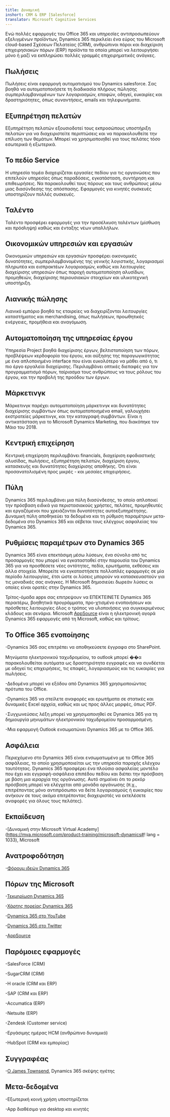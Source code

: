 ```yaml
---
title: Δυναμική
inshort: CRM & ERP [Salesforce]
translator: Microsoft Cognitive Services
---
```



Ενώ πολλές εφαρμογές του Office 365 και υπηρεσίες αντιπροσωπεύουν εξελιγμένων προϊόντων, Dynamics 365 περικλείει ένα εύρος του Microsoft cloud-based Σχέσεων Πελατείας (CRM), ανθρώπινοι πόροι και διαχείριση επιχειρησιακών πόρων (ERP) προϊόντα τα οποία μπορεί να λειτουργήσει μόνο ή μαζί να εκπληρώσει πολλές γραμμές επιχειρηματικές ανάγκες.

Πωλήσεις
---------

Πωλήσεις είναι εφαρμογή αυτοματισμού του Dynamics salesforce.  Σας βοηθά να αυτοματοποιήσετε τη διαδικασία πλήρους πώλησης συμπεριλαμβανομένων των λογαριασμών, επαφών, οδηγεί, ευκαιρίες και δραστηριότητες, όπως συναντήσεις, emails και τηλεφωνήματα. 

Εξυπηρέτηση πελατών
---------

Εξυπηρέτηση πελατών εξουσιοδοτεί τους εκπροσώπους υποστήριξη πελατών για να διαχειριστείτε περιπτώσεις και να παρακολουθείτε την επίλυση των θεμάτων.  Μπορεί να χρησιμοποιηθεί για τους πελάτες τόσο εσωτερικά ή εξωτερικά. 

Το πεδίο Service
---------

Η υπηρεσία τομέα διαχειρίζεται εργασίες πεδίου για τις οργανώσεις που επιτελούν υπηρεσίες όπως παραδόσεις, εγκατάσταση, συντήρηση και επιθεωρήσεις.  Να παρακολουθεί τους πόρους και τους ανθρώπους μέσω μιας διασύνδεσης της απόσπασης.  Εφαρμογές για κινητές συσκευές υποστηρίζουν πολλές συσκευές. 

Ταλέντο
---------

Ταλέντο προσφέρει εφαρμογές για την προσέλκυση ταλέντων (μίσθωση και πρόσληψη) καθώς και ένταξης νέων υπαλλήλων. 

Οικονομικών υπηρεσιών και εργασιών
---------

Οικονομικών υπηρεσιών και εργασιών προσφέρει οικονομικές δυνατότητες, συμπεριλαμβανομένης της γενικής λογιστικής, λογαριασμοί πληρωτέα και εισπρακτέων λογαριασμών, καθώς και λειτουργίες διαχείρισης υπηρεσιών όπως παροχή αυτοματοποίηση αλυσίδων, προμηθειών, διαχείρισης περιουσιακών στοιχείων και υλικοτεχνική υποστήριξη. 

Λιανικής πώλησης
---------

Λιανικό εμπόριο βοηθά τις εταιρείες να διαχειρίζονται λειτουργίες καταστήματος και merchandising, όπως πωλήσεων, προωθητικές ενέργειες, προμήθεια και αναγόμωση. 

Αυτοματοποίηση της υπηρεσίας έργου
---------

Υπηρεσία Project βοηθά διαχείρισης έργων, βελτιστοποίηση των πόρων, προβλέψεων κερδοφορία του έργου, και αύξησης της παραγωγικότητας με ένα απλοποιημένο interface που είναι ευκολότερο να μάθει από ό, τι πιο έργο εργαλεία διαχείρισης.  Περιλαμβάνει οπτικές διεπαφές για τον προγραμματισμό πόρων, ταίριασμα τους ανθρώπους να τους ρόλους του έργου, και την προβολή της προόδου των έργων. 

Μάρκετινγκ
---------

Μάρκετινγκ παρέχει αυτοματοποίηση μάρκετινγκ και δυνατότητες διαχείρισης συμβάντων όπως αυτοματοποιημένα email, γαλουχήσει εκστρατείες μάρκετινγκ, και την καταγραφή συμβάντων. Είναι η αντικατάσταση για το Microsoft Dynamics Marketing, που διακόπηκε τον Μάιο του 2018.

Κεντρική επιχείρηση
---------

Κεντρική επιχείρηση περιλαμβάνει financials, διαχείριση εφοδιαστικής αλυσίδας, πωλήσεις, εξυπηρέτηση πελατών, διαχείριση έργου, κατασκευής και δυνατότητες διαχείρισης αποθήκης. Ότι είναι προσανατολισμένη προς μικρές - και μεσαίες επιχειρήσεις.

Πύλη
---------

Dynamics 365 περιλαμβάνει μια πύλη διασύνδεσης, το οποίο απλοποιεί την πρόσβαση ειδικά για περιστασιακούς χρήστες, πελάτες, προμηθευτές και εργαζόμενοι που χρειάζονται δυνατότητες αυτοεξυπηρέτησης.  Δυναμική πύλη αποθηκεύει τα δεδομένα και τη ρύθμιση παραμέτρων μετα-δεδομένα στο Dynamics 365 και σέβεται τους ελέγχους ασφαλείας του Dynamics 365. 

Ρυθμίσεις παραμέτρων στο Dynamics 365
---------

Dynamics 365 είναι επεκτάσιμη μέσω λύσεων, ένα σύνολο από τις προσαρμογές που μπορεί να εγκατασταθεί στην παρουσία του Dynamics 365 για να προσθέσετε νέες οντότητες, πεδία, ερωτήματα, εκθέσεις και άλλα στοιχεία.  Μπορείτε να εγκαταστήσετε πολλαπλές εφαρμογές σε μία περίοδο λειτουργίας, έτσι ώστε οι λύσεις μπορούν να κατασκευαστούν για τις μοναδικές σας ανάγκες. Η Microsoft δημοσιεύει δωρεάν λύσεις οι οποίες είναι ορατές στην Dynamics 365. 

Τρίτος-όμαδα apps σας επιτρεψουν να ΕΠΕΚΤΕΙΝΕΤΕ Dynamics 365 περαιτέρω, βοηθητικά προγράμματα, προ-χτισμένο ενοποιήσεων και πρόσθετες λειτουργίες όλος ο τρόπος να υλοποιήσεις για συγκεκριμένους κλάδους και σενάρια. Microsoft [AppSource](https://appsource.microsoft.com/en-US/) είναι η ηλεκτρονική αγορά Dynamics 365 εφαρμογές από τη Microsoft, καθώς και τρίτους. 


Το Office 365 ενοποίησης
---------

-Dynamics 365 σας επιτρέπει να αποθηκεύσετε έγγραφα στο SharePoint.

Μηνύματα ηλεκτρονικού ταχυδρομείου, το outlook μπορεί ��α παρακολουθείται αυτόματα ως δραστηριότητα εγγραφές και να συνδέεται με οδηγεί τις επιχειρήσεις, τις επαφές, λογαριασμούς και τις ευκαιρίες για πωλήσεις. 

-Δεδομένα μπορεί να εξόδου από Dynamics 365 χρησιμοποιώντας πρότυπα του Office. 

-Dynamics 365 να στείλετε αναφορές και ερωτήματα σε στατικές και δυναμικές Excel αρχεία, καθώς και ως προς άλλες μορφές, όπως PDF. 

-Συγχωνεύσεις λέξη μπορεί να χρησιμοποιηθεί σε Dynamics 365 για τη δημιουργία μηνυμάτων ηλεκτρονικού ταχυδρομείου προσαρμοσμένη. 

-Μια εφαρμογή Outlook ενσωματώνει Dynamics 365 με το Office 365. 


Ασφάλεια
---------

Περιεχόμενο στο Dynamics 365 είναι ενσωματωμένο με το Office 365 ασφάλειας, το οποίο χρησιμοποιείται ως την υπηρεσία παροχής ελέγχου ταυτότητας.  Dynamics 365 προσφέρει ένα πλούσιο ασφαλείας μοντέλο που έχει και εγγραφή-ασφάλεια επιπέδου πεδίου και διέπει την πρόσβαση με βάση μια ιεραρχία της οργάνωσης.  Αυτό σημαίνει ότι το ρεκόρ πρόσβαση μπορεί να ελέγχεται από μονάδα οργάνωσης (π.χ., επιτρέποντας μόνο αντιπρόσωποι να δείτε λογαριασμούς ή ευκαιρίες που ανήκουν σε τους ακόμα επιτρέποντας διαχειριστές να εκτελέσετε αναφορές για όλους τους πελάτες).

Εκπαίδευση
---------

-[Δυναμική στην Microsoft Virtual Academy](https://mva.microsoft.com/product-training/microsoft-dynamics#! lang = 1033), Microsoft

Ανατροφοδότηση
---------

-[Φόρουμ ιδεών Dynamics 365](https://experience.dynamics.com/ideas/list/?forum=1c8854a6-5cdf-4681-bba8-4b6b806fcf7d)

Πόρων της Microsoft
---------

-[Τεκμηρίωση Dynamics 365](https://docs.microsoft.com/en-us/dynamics365/)

-[Χάρτης πορείας Dynamics 365](https://dynamics.microsoft.com/en-us/release/spring-2018-release/#release-notes)

-[Dynamics 365 στο YouTube](https://www.youtube.com/channel/UCJGCg4rB3QSs8y_1FquelBQ)

-[Dynamics 365 στο Twitter](https://twitter.com/MSFTDynamics365)

-[AppSource](https://appsource.microsoft.com/en-US/)

Παρόμοιες εφαρμογές
--------------------

-SalesForce (CRM)

-SugarCRM (CRM)

-Η oracle (CRM και ERP)

-SAP (CRM και ERP)

-Accumatica (ERP)

-Netsuite (ERP)

-Zendesk (Customer service)

-Εργάσιμης ημέρας HCM (ανθρώπινο δυναμικό)

-HubSpot (CRM και εμπορίας)

Συγγραφέας
---------

-[Ο James Townsend](https://twitter.com/jamestownsend), Dynamics 365 σκέψης ηγέτης

Μετα-δεδομένα
--------

-Εξωτερική κοινή χρήση υποστηρίζεται

-App διαθέσιμο για desktop και κινητές


